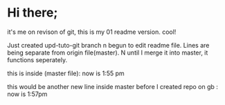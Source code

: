 # Hi there;
it's me on revison of git, this is my 01 readme version. cool!

Just created upd-tuto-git branch n begun to edit readme file. Lines are being separate from origin file(master). N until I merge it into master, it functions seperately. 

this is inside (master file): now is 1:55 pm

this would be another new line inside master before I created repo on gb : now is 1:57pm